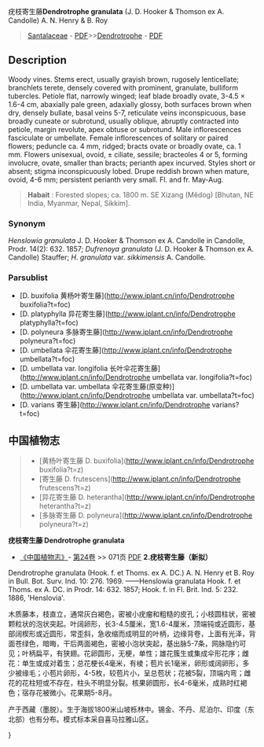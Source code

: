 疣枝寄生藤**Dendrotrophe granulata** (J. D. Hooker & Thomson ex A. Candolle) A. N. Henry & B. Roy

> [Santalaceae](http://www.iplant.cn/info/Santalaceae?t=foc) - [PDF](http://www.iplant.cn/foc/pdf/Santalaceae.pdf)>>[Dendrotrophe](http://www.iplant.cn/info/Dendrotrophe?t=foc) - [PDF](http://www.iplant.cn/foc/pdf/Dendrotrophe.pdf)

## Description

Woody vines. Stems erect, usually grayish brown, rugosely lenticellate; branchlets terete, densely covered with prominent, granulate, bulliform tubercles. Petiole flat, narrowly winged; leaf blade broadly ovate, 3-4.5 × 1.6-4 cm, abaxially pale green, adaxially glossy, both surfaces brown when dry, densely bullate, basal veins 5-7, reticulate veins inconspicuous, base broadly cuneate or subrotund, usually oblique, abruptly contracted into petiole, margin revolute, apex obtuse or subrotund. Male inflorescences fasciculate or umbellate. Female inflorescences of solitary or paired flowers; peduncle ca. 4 mm, ridged; bracts ovate or broadly ovate, ca. 1 mm. Flowers unisexual, ovoid, ± ciliate, sessile; bracteoles 4 or 5, forming involucre, ovate, smaller than bracts; perianth apex incurved. Styles short or absent; stigma inconspicuously lobed. Drupe reddish brown when mature, ovoid, 4-6 mm; persistent perianth very small. Fl. and fr. May-Aug.


> **Habait** : 
> Forested slopes; ca. 1800 m. SE Xizang (Mêdog) [Bhutan, NE India, Myanmar, Nepal, Sikkim].

### Synonym
*Henslowia* *granulata* J. D. Hooker & Thomson ex A. Candolle in Candolle, Prodr. 14(2): 632. 1857; *Dufrenoya* *granulata* (J. D. Hooker & Thomson ex A. Candolle) Stauffer; *H*. *granulata* var. *sikkimensis* A. Candolle.

### Parsublist

* [D.  buxifolia  黄杨叶寄生藤](http://www.iplant.cn/info/Dendrotrophe buxifolia?t=foc)
* [D.  platyphylla  异花寄生藤](http://www.iplant.cn/info/Dendrotrophe platyphylla?t=foc)
* [D.  polyneura  多脉寄生藤](http://www.iplant.cn/info/Dendrotrophe polyneura?t=foc)
* [D.  umbellata  伞花寄生藤](http://www.iplant.cn/info/Dendrotrophe umbellata?t=foc)
* [D.  umbellata var. longifolia  长叶伞花寄生藤](http://www.iplant.cn/info/Dendrotrophe umbellata var. longifolia?t=foc)
* [D.  umbellata var. umbellata  伞花寄生藤(原变种)](http://www.iplant.cn/info/Dendrotrophe umbellata var. umbellata?t=foc)
* [D.  varians  寄生藤](http://www.iplant.cn/info/Dendrotrophe varians?t=foc)


## 中国植物志

> * [黄杨叶寄生藤  D.  buxifolia](http://www.iplant.cn/info/Dendrotrophe buxifolia?t=z)
> * [寄生藤  D.  frutescens](http://www.iplant.cn/info/Dendrotrophe frutescens?t=z)
> * [异花寄生藤  D.  heterantha](http://www.iplant.cn/info/Dendrotrophe heterantha?t=z)
> * [多脉寄生藤  D.  polyneura](http://www.iplant.cn/info/Dendrotrophe polyneura?t=z)


**疣枝寄生藤 Dendrotrophe granulata**

* [《中国植物志》](http://www.iplant.cn/frps)- [第24卷](http://www.iplant.cn/frps/vol/24) >> 071页 [PDF](http://www.iplant.cn/frps/pdf/24/071.pdf)
**2.疣枝寄生藤（新拟）**

Dendrotrophe granulata (Hook. f. et Thoms. ex A. DC.) A. N. Henry et B. Roy in Bull. Bot. Surv. Ind. 10: 276. 1969. ——Henslowia granulata Hook. f. et Thoms. ex A. DC. in Prodr. 14: 632. 1857; Hook. f. in Fl. Brit. Ind. 5: 232. 1886, 'Henslovia'.

木质藤本，枝直立，通常灰白褐色，密被小疣瘤和粗糙的皮孔；小枝圆柱状，密被颗粒状的泡状突起。叶阔卵形，长3-4.5厘米，宽1.6-4厘米，顶端钝或近圆形，基部阔楔形或近圆形，常歪斜，急收缩而成明显的叶柄，边缘背卷，上面有光泽，背面苍绿色，暗晦，干后两面褐色，密被小泡状突起，基出脉5-7条，网脉隐约可见；叶柄扁平，有狭翅。花卵圆形，无梗，单性；雄花簇生或集成伞形花序；雌花：单生或成对着生；总花梗长4毫米，有棱；苞片长1毫米，卵形或阔卵形，多少被缘毛；小苞片卵形，4-5枚，较苞片小，呈总苞状；花被5裂，顶端内弯；雌花的花柱短或不存在，柱头不明显分裂。核果卵圆形，长4-6毫米，成熟时红褐色；宿存花被微小。花果期5-8月。

产于西藏（墨脱）。生于海拔1800米山坡栎林中。锡金、不丹、尼泊尔、印度（东北部）也有分布。模式标本采自喜马拉雅山区。

}
